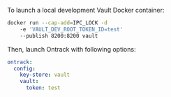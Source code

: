To launch a local development Vault Docker container:

```bash
docker run --cap-add=IPC_LOCK -d 
    -e 'VAULT_DEV_ROOT_TOKEN_ID=test' 
    --publish 8200:8200 vault
```

Then, launch Ontrack with following options:

```yaml
ontrack:
  config:
    key-store: vault
    vault:
      token: test
```

